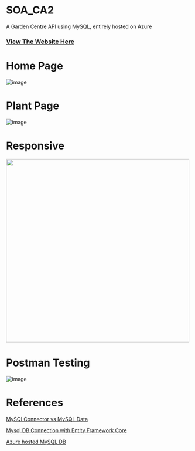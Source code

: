 # SOA_CA2
A Garden Centre API using MySQL, entirely hosted on Azure

### [View The Website Here](https://soaca220231127181925.azurewebsites.net/)


# Home Page
![image](https://github.com/nfield0/SOA_CA2/assets/92158821/1ad1b7ea-f55a-4249-924c-3ff6ca61cf09)

# Plant Page
![image](https://github.com/nfield0/SOA_CA2/assets/92158821/178ce94f-4df9-476b-a9f6-64d49bcfa440)

# Responsive
<img src="https://github.com/nfield0/SOA_CA2/assets/92158821/20f41ba4-b25a-446c-bc92-3353265de14b" width=500px/>


# Postman Testing

![image](https://github.com/nfield0/SOA_CA2/assets/92158821/e9aa5809-40a9-4917-b92a-88ab944649be)




# References
[MySQLConnector vs MySQL.Data](https://mysqlconnector.net/tutorials/migrating-from-connector-net/)

[Mysql DB Connection with Entity Framework Core](https://dev.to/ruben_j/using-mysql-with-entity-framework-core-and-asp-net-core-1010) 

[Azure hosted MySQL DB](https://learn.microsoft.com/en-us/aspnet/identity/overview/getting-started/aspnet-identity-using-mysql-storage-with-an-entityframework-mysql-provider) 

